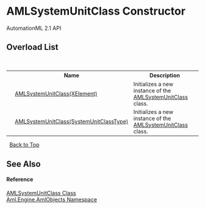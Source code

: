 # AMLSystemUnitClass Constructor 
AutomationML 2.1 API 


## Overload List
&nbsp;<table><tr><th></th><th>Name</th><th>Description</th></tr><tr><td>![Public method](media/pubmethod.gif "Public method")</td><td><a href="M_Aml_Engine_AmlObjects_AMLSystemUnitClass__ctor_1">AMLSystemUnitClass(XElement)</a></td><td>
Initializes a new instance of the <a href="T_Aml_Engine_AmlObjects_AMLSystemUnitClass">AMLSystemUnitClass</a> class.</td></tr><tr><td>![Public method](media/pubmethod.gif "Public method")</td><td><a href="M_Aml_Engine_AmlObjects_AMLSystemUnitClass__ctor">AMLSystemUnitClass(SystemUnitClassType)</a></td><td>
Initializes a new instance of the <a href="T_Aml_Engine_AmlObjects_AMLSystemUnitClass">AMLSystemUnitClass</a> class.</td></tr></table>&nbsp;
<a href="#amlsystemunitclass-constructor">Back to Top</a>

## See Also


#### Reference
<a href="T_Aml_Engine_AmlObjects_AMLSystemUnitClass">AMLSystemUnitClass Class</a><br /><a href="N_Aml_Engine_AmlObjects">Aml.Engine.AmlObjects Namespace</a><br />